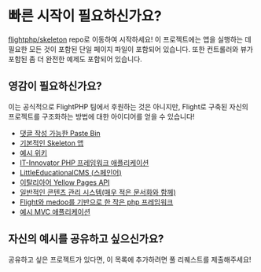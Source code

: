 # 빠른 시작이 필요하신가요?

[flightphp/skeleton](https://github.com/flightphp/skeleton) repo로 이동하여 시작하세요! 이 프로젝트에는 앱을 실행하는 데 필요한 모든 것이 포함된 단일 페이지 파일이 포함되어 있습니다. 또한 컨트롤러와 뷰가 포함된 좀 더 완전한 예제도 포함되어 있습니다.

## 영감이 필요하신가요?

이는 공식적으로 FlightPHP 팀에서 후원하는 것은 아니지만, Flight로 구축된 자신의 프로젝트를 구조화하는 방법에 대한 아이디어를 얻을 수 있습니다!

- [댓글 작성 가능한 Paste Bin](https://github.com/n0nag0n/commie2)
- [기본적인 Skeleton 앱](https://github.com/markhughes/flight-skeleton)
- [예시 위키](https://github.com/Skayo/FlightWiki)
- [IT-Innovator PHP 프레임워크 애플리케이션](https://github.com/itinnovator/myphp-app)
- [LittleEducationalCMS (스페인어)](https://github.com/casgin/LittleEducationalCMS)
- [이탈리아어 Yellow Pages API](https://github.com/chiccomagnus/PGAPI)
- [일반적인 콘텐츠 관리 시스템(매우 적은 문서화와 함께)](https://github.com/recepuncu/cms)
- [Flight와 medoo를 기반으로 한 작은 php 프레임워크](https://github.com/ycrao/tinyme)
- [예시 MVC 애플리케이션](https://github.com/paddypei/Flight-MVC)

## 자신의 예시를 공유하고 싶으신가요?

공유하고 싶은 프로젝트가 있다면, 이 목록에 추가하려면 풀 리퀘스트를 제출해주세요!